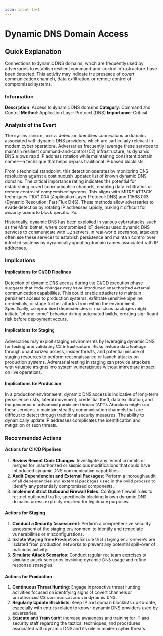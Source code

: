 ```yaml
---
icon: input-text
---
```


# Dynamic DNS Domain Access

## Quick Explanation

Connections to dynamic DNS domains, which are frequently used by adversaries to establish resilient command-and-control infrastructure, have been detected. This activity may indicate the presence of covert communication channels, data exfiltration, or remote control of compromised systems.

### Information

**Description**: Access to dynamic DNS domains **Category**: Command and Control **Method**: Application Layer Protocol (DNS) **Importance**: Critical

### Analysis of the Event

The `dyndns_domain_access` detection identifies connections to domains associated with dynamic DNS providers, which are particularly relevant in modern cyber operations. Adversaries frequently leverage these services to maintain resilient command-and-control (C2) infrastructure, as dynamic DNS allows rapid IP address rotation while maintaining consistent domain names—a technique that helps bypass traditional IP-based blocklists.

From a technical standpoint, this detection operates by monitoring DNS resolutions against a continuously updated list of known dynamic DNS domains. The critical importance rating indicates the potential for establishing covert communication channels, enabling data exfiltration or remote control of compromised systems. This aligns with MITRE ATT\&CK techniques T1071.004 (Application Layer Protocol: DNS) and T1568.003 (Dynamic Resolution: Fast Flux DNS). These methods allow adversaries to evade detection by rotating IP addresses rapidly, making it difficult for security teams to block specific IPs.

Historically, dynamic DNS has been exploited in various cyberattacks, such as the Mirai botnet, where compromised IoT devices used dynamic DNS services to communicate with C2 servers. In real-world scenarios, attackers often use these services to establish persistence and maintain control over infected systems by dynamically updating domain names associated with IP addresses.

### Implications

#### Implications for CI/CD Pipelines

Detection of dynamic DNS access during the CI/CD execution phase suggests that code changes may have introduced unauthorized external communication capabilities. This could enable attackers to maintain persistent access to production systems, exfiltrate sensitive pipeline credentials, or stage further attacks from within the environment. Specifically, compromised dependencies or malicious packages might initiate "phone home" behavior during automated builds, creating significant risk before deployment occurs.

#### Implications for Staging

Adversaries may exploit staging environments by leveraging dynamic DNS for testing and validating C2 infrastructure. Risks include data leakage through unauthorized access, insider threats, and potential misuse of staging resources to perform reconnaissance or launch attacks on production systems. Adversarial testing in staging can provide attackers with valuable insights into system vulnerabilities without immediate impact on live operations.

#### Implications for Production

In a production environment, dynamic DNS access is indicative of long-term persistence risks, lateral movement, credential theft, data exfiltration, and the presence of advanced persistent threats (APT). Attackers might use these services to maintain stealthy communication channels that are difficult to detect through traditional security measures. The ability to dynamically update IP addresses complicates the identification and mitigation of such threats.

### Recommended Actions

#### Actions for CI/CD Pipelines

1. **Review Recent Code Changes**: Investigate any recent commits or merges for unauthorized or suspicious modifications that could have introduced dynamic DNS communication capabilities.
2. **Audit Dependencies and External Packages**: Perform a thorough audit of all dependencies and external packages used in the build process to identify any potentially compromised components.
3. **Implement Strict Outbound Firewall Rules**: Configure firewall rules to restrict outbound traffic, specifically blocking known dynamic DNS domains unless explicitly required for legitimate purposes.

#### Actions for Staging

1. **Conduct a Security Assessment**: Perform a comprehensive security assessment of the staging environment to identify and remediate vulnerabilities or misconfigurations.
2. **Isolate Staging from Production**: Ensure that staging environments are isolated from production networks to prevent any potential spill-over of malicious activity.
3. **Simulate Attack Scenarios**: Conduct regular red team exercises to simulate attack scenarios involving dynamic DNS usage and refine response strategies.

#### Actions for Production

1. **Continuous Threat Hunting**: Engage in proactive threat hunting activities focused on identifying signs of covert channels or unauthorized C2 communications via dynamic DNS.
2. **Regularly Update Blocklists**: Keep IP and domain blocklists up-to-date, especially with entries related to known dynamic DNS providers used by adversaries.
3. **Educate and Train Staff**: Increase awareness and training for IT and security staff regarding the tactics, techniques, and procedures associated with dynamic DNS and its role in modern cyber threats.
